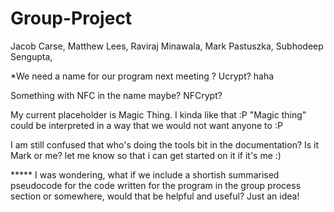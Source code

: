 # Group-Project

Jacob Carse,
Matthew Lees,
Raviraj Minawala,
Mark Pastuszka,
Subhodeep Sengupta, 

*We need a name for our program 
next meeting ?
Ucrypt? haha

Something with NFC in the name maybe? NFCrypt?

My current placeholder is Magic Thing.
I kinda like that :P 
"Magic thing" could be interpreted in a way that we would not want anyone to :P


I am still confused that who's doing the tools bit in the documentation? Is it Mark or me? let me know so that i can get started
on it if it's me :)


***** I was wondering, what if we include a shortish summarised pseudocode for the code written for the program in the group process section or somewhere, would that be helpful and useful? Just an idea! 
